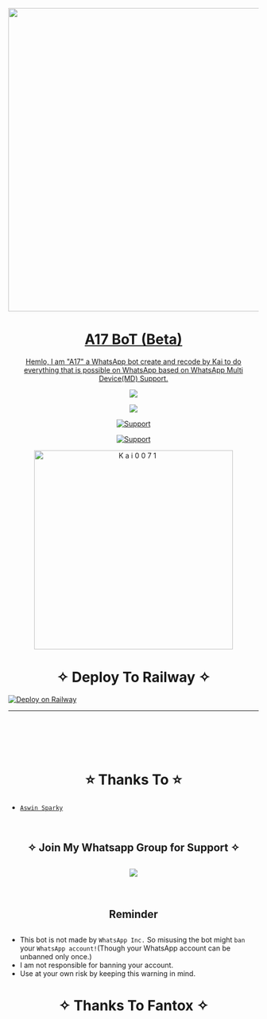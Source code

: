<p align="center">
   <a href="https://github.com/Kai0071">
    <img src="https://media1.giphy.com/media/XqVUeEK5Lt3VOGEzJj/giphy.gif" width="610">
     
</p>
<h1 align="center"> A17 BoT (Beta)
</h1>
<p align="center"> 
  Hemlo, I am "A17" a WhatsApp bot create and recode by Kai to do everything that is possible on WhatsApp based on WhatsApp Multi Device(MD) Support.

<p align="center">
  <a href="https://github.com/Kai0071/A17/fork">
    <img src="https://img.shields.io/github/forks/Kai0071/A17?label=Fork&style=social">
    
   <p align="center"> 
  <a href="https://github.com/Kai0071/A17/stargazers">
    <img src="https://img.shields.io/github/stars/Kai0071/A17?style=social">

 
  <p align="CENTER">
  <a href="https://github.com/Kai0071"><img title="Support" src="https://img.shields.io/badge/Maintain-Yes-cyan.svg?style=for-the-badge&logo=xcode" /></a>
</p>
    

     
  
<p align="CENTER">
  <a href="https://github.com/Kai0071"><img title="Support" src="https://img.shields.io/badge/next%20Update-Undefined!-green.svg?style=for-the-badge&logo=xcode" /></a>
</p>
      
 
  <p align="center">
<a href="https://replit.com/@Broken0007/A17-QR-Scanner?v=1"><img title="K a i 0 0 7 1" src="https://repl.it/badge/github/quiec/whatsasena" width="400"></a>
</p>



  <h1 align="center">  ✧ Deploy To Railway ✧
</h1>

<p align="center">



</p>

[![Deploy on Railway](https://railway.app/button.svg)](https://railway.app/new)

---------------------    
       
</br> 
   
</br></br>
  
<h1 align="center">  ⭐ Thanks To ⭐
</h1>

* [`Aswin Sparky`](https://github.com/Sparkymon777)



<br>




<h2 align="center"> ✧ Join My Whatsapp Group for Support ✧
</h2>

<h2 align="center">  <a href="https://chat.whatsapp.com/EsNqFrGKxGXFrdwgRaQl9q"><img src="https://img.shields.io/badge/Join Group-25D366?style=for-the-badge&logo=whatsapp&logoColor=white" />
</a>

</h2>





</br> 

<h2 align="center">  Reminder
</h2>
   
## 
- This bot is not made by `WhatsApp Inc.` So misusing the bot might `ban` your `WhatsApp account!`(Though your WhatsApp account can be unbanned only once.)
- I am not responsible for banning your account.
- Use at your own risk by keeping this warning in mind.
 


<h1 align="center">
</h1>


</p>
<h1 align="center"> ✧ Thanks To Fantox ✧
</h1>
